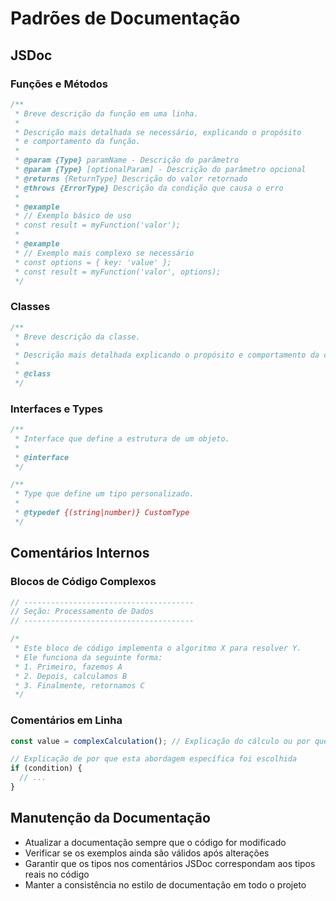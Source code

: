 # Padrões de Documentação

## JSDoc

### Funções e Métodos
```typescript
/**
 * Breve descrição da função em uma linha.
 * 
 * Descrição mais detalhada se necessário, explicando o propósito
 * e comportamento da função.
 *
 * @param {Type} paramName - Descrição do parâmetro
 * @param {Type} [optionalParam] - Descrição do parâmetro opcional
 * @returns {ReturnType} Descrição do valor retornado
 * @throws {ErrorType} Descrição da condição que causa o erro
 * 
 * @example
 * // Exemplo básico de uso
 * const result = myFunction('valor');
 * 
 * @example
 * // Exemplo mais complexo se necessário
 * const options = { key: 'value' };
 * const result = myFunction('valor', options);
 */
```

### Classes
```typescript
/**
 * Breve descrição da classe.
 * 
 * Descrição mais detalhada explicando o propósito e comportamento da classe.
 * 
 * @class
 */
```

### Interfaces e Types
```typescript
/**
 * Interface que define a estrutura de um objeto.
 * 
 * @interface
 */

/**
 * Type que define um tipo personalizado.
 * 
 * @typedef {(string|number)} CustomType
 */
```

## Comentários Internos

### Blocos de Código Complexos
```typescript
// --------------------------------------
// Seção: Processamento de Dados
// --------------------------------------

/*
 * Este bloco de código implementa o algoritmo X para resolver Y.
 * Ele funciona da seguinte forma:
 * 1. Primeiro, fazemos A
 * 2. Depois, calculamos B
 * 3. Finalmente, retornamos C
 */
```

### Comentários em Linha
```typescript
const value = complexCalculation(); // Explicação do cálculo ou por que é necessário

// Explicação de por que esta abordagem específica foi escolhida
if (condition) {
  // ...
}
```

## Manutenção da Documentação

- Atualizar a documentação sempre que o código for modificado
- Verificar se os exemplos ainda são válidos após alterações
- Garantir que os tipos nos comentários JSDoc correspondam aos tipos reais no código
- Manter a consistência no estilo de documentação em todo o projeto